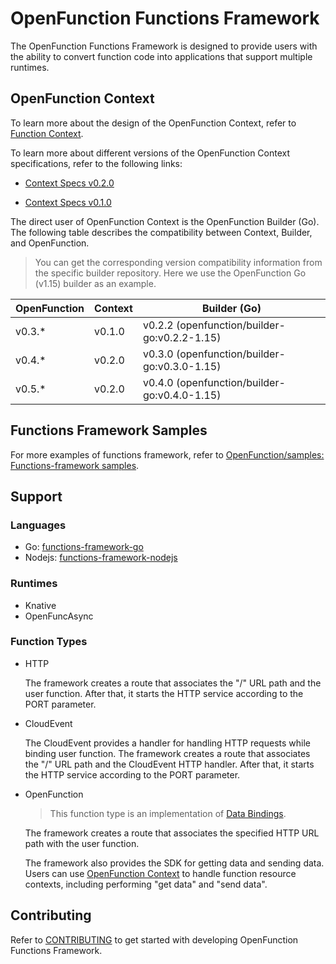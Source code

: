 # OpenFunction Functions Framework
The OpenFunction Functions Framework is designed to provide users with the ability to convert function code into applications that support multiple runtimes.

## OpenFunction Context

To learn more about the design of the OpenFunction Context, refer to [Function Context](https://github.com/OpenFunction/OpenFunction/blob/main/docs/proposals/202105_add_function_framework.md#function-context).

To learn more about different versions of the OpenFunction Context specifications, refer to the following links:

- [Context Specs v0.2.0](docs/v0.2.0/OpenFunction-context-specs.md)

- [Context Specs v0.1.0](docs/v0.1.0/OpenFunction-context-specs.md)

The direct user of OpenFunction Context is the OpenFunction Builder (Go). The following table describes the compatibility between Context, Builder, and OpenFunction.

> You can get the corresponding version compatibility information from the specific builder repository. Here we use the OpenFunction Go (v1.15) builder as an example.

| OpenFunction | Context | Builder (Go)                                |
| ------------ | ------- | ------------------------------------------- |
| v0.3.*       | v0.1.0  | v0.2.2 (openfunction/builder-go:v0.2.2-1.15) |
| v0.4.*       | v0.2.0  | v0.3.0 (openfunction/builder-go:v0.3.0-1.15) |
| v0.5.*       | v0.2.0  | v0.4.0 (openfunction/builder-go:v0.4.0-1.15) |

## Functions Framework Samples

For more examples of functions framework, refer to [OpenFunction/samples: Functions-framework samples](https://github.com/OpenFunction/samples#functions-framework-samples).

## Support

### Languages

- Go: [functions-framework-go](https://github.com/OpenFunction/functions-framework-go)
- Nodejs: [functions-framework-nodejs](https://github.com/openFunction/functions-framework-nodejs)

### Runtimes

- Knative
- OpenFuncAsync

### Function Types

- HTTP

  The framework creates a route that associates the "/" URL path and the user function. After that, it starts the HTTP service according to the PORT parameter.

- CloudEvent

  The CloudEvent provides a handler for handling HTTP requests while binding user function. The framework creates a route that associates the "/" URL path and the CloudEvent HTTP handler. After that, it starts the HTTP service according to the PORT parameter.

- OpenFunction

  > This function type is an implementation of [Data Bindings](https://github.com/cncf/wg-serverless/tree/master/whitepapers/serverless-overview#data-bindings).

  The framework creates a route that associates the specified HTTP URL path with the user function.

  The framework also provides the SDK for getting data and sending data. Users can use [OpenFunction Context](#openfunction-context) to handle function resource contexts, including performing "get data" and "send data".
  

## Contributing

Refer to [CONTRIBUTING](CONTRIBUTING.md) to get started with developing OpenFunction Functions Framework.
